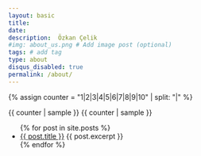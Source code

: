 ```yaml
---
layout: basic
title: 
date: 
description:  Özkan Çelik
#img: about_us.png # Add image post (optional)
tags: # add tag
type: about
disqus_disabled: true
permalink: /about/
---
```

{% assign counter = "1|2|3|4|5|6|7|8|9|10" | split: "|" %}

{{ counter | sample }}
{{ counter | sample }}

<ul>
  {% for post in site.posts %}
    <li>
      <a href="{{ post.url }}">{{ post.title }}</a>
      {{ post.excerpt }}
    </li>
  {% endfor %}
</ul>
